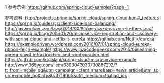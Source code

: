 1 参考示例: https://github.com/spring-cloud-samples?page=1

参考资料: 
http://projects.spring.io/spring-cloud/spring-cloud.html#_features
https://spring.io/guides/gs/client-side-load-balancing/
http://jasonwilder.com/blog/2014/02/04/service-discovery-in-the-cloud/
https://spring.io/blog/2015/01/20/microservice-registration-and-discovery-with-spring-cloud-and-netflix-s-eureka
https://github.com/Netflix/eureka
https://exampledriven.wordpress.com/2016/07/01/spring-cloud-eureka-ribbon-feign-example/
https://www.javacodegeeks.com/2015/06/learning-spring-cloud-infrastructure-and-configuration.html
https://github.com/kbastani/spring-cloud-microservice-example
http://www.365yg.com/item/6393043030730867202/?tt_from=mobile_qq&utm_campaign=client_share&app=news_article&utm_source=mobile_qq&iid=8073719065&utm_medium=toutiao_ios